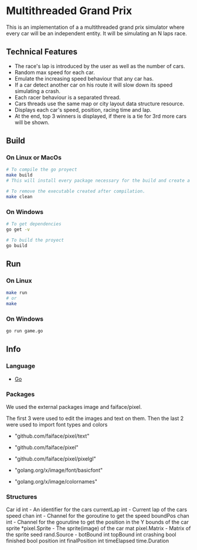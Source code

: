 # Multithreaded Grand Prix

This is an implementation of a a multithreaded grand prix simulator where every car will be an independent entity. 
It will be simulating an N laps race.


## Technical Features

- The race's lap is introduced by the user as well as the number of cars.
- Random max speed for each car.
- Emulate the increasing speed behaviour that any car has.
- If a car detect another car on his route it will slow down its speed simulating a crash.
- Each racer behaviour is a separated thread.
- Cars threads use the same map or city layout data structure resource.
- Displays each car's speed, position, racing time and lap.
- At the end, top 3 winners is displayed, if there is a tie for 3rd more cars will be shown.


## Build

### On __Linux__ or __MacOs__

```bash
# To compile the go proyect
make build
# This will install every package necessary for the build and create a binary file that can be run with ./car

# To remove the executable created after compilation.
make clean
```

### On __Windows__

```bash
# To get dependencies
go get -v

# To build the proyect
go build
```

## Run

### On __Linux__

```bash
make run
# or
make
```
### On __Windows__

```bash
go run game.go
```


## Info

### Language
- [Go](https://golang.org/)

### Packages
We used the external packages image and faiface/pixel.

The first 3 were used to edit the images and text on them. Then the last 2 were used to import font types and colors
 
-	"github.com/faiface/pixel/text"
-	"github.com/faiface/pixel"
-	"github.com/faiface/pixel/pixelgl"

- "golang.org/x/image/font/basicfont"
-	"golang.org/x/image/colornames"

### Structures
Car
	id int - An identifier for the cars
	currentLap int - Current lap of the cars
	speed chan int - Channel for the goroutine to get the speed
	boundPos chan int - Channel for the gourutine to get the position in the Y bounds of the car
	sprite *pixel.Sprite - The sprite(image) of the car
	mat pixel.Matrix  - Matrix of the sprite
	seed rand.Source - 
	botBound int
	topBound int
	crashing bool
	finished bool
	position int
	finalPosition int
	timeElapsed time.Duration
  
